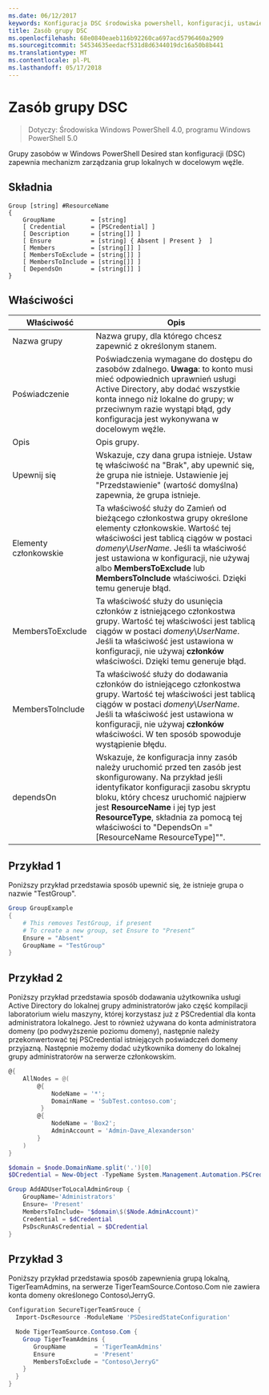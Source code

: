 ```yaml
---
ms.date: 06/12/2017
keywords: Konfiguracja DSC środowiska powershell, konfiguracji, ustawienia
title: Zasób grupy DSC
ms.openlocfilehash: 68e0840eaeb116b92260ca697acd5796460a2909
ms.sourcegitcommit: 54534635eedacf531d8d6344019dc16a50b8b441
ms.translationtype: MT
ms.contentlocale: pl-PL
ms.lasthandoff: 05/17/2018
---
```

# <a name="dsc-group-resource"></a>Zasób grupy DSC

> Dotyczy: Środowiska Windows PowerShell 4.0, programu Windows PowerShell 5.0

Grupy zasobów w Windows PowerShell Desired stan konfiguracji (DSC) zapewnia mechanizm zarządzania grup lokalnych w docelowym węźle.

## <a name="syntax"></a>Składnia

```
Group [string] #ResourceName
{
    GroupName          = [string]
    [ Credential       = [PSCredential] ]
    [ Description      = [string[]] ]
    [ Ensure           = [string] { Absent | Present }  ]
    [ Members          = [string[]] ]
    [ MembersToExclude = [string[]] ]
    [ MembersToInclude = [string[]] ]
    [ DependsOn        = [string[]] ]
}
```

## <a name="properties"></a>Właściwości

|  Właściwość  |  Opis   |
|---|---|
| Nazwa grupy| Nazwa grupy, dla którego chcesz zapewnić z określonym stanem.|
| Poświadczenie| Poświadczenia wymagane do dostępu do zasobów zdalnego. **Uwaga**: to konto musi mieć odpowiednich uprawnień usługi Active Directory, aby dodać wszystkie konta innego niż lokalne do grupy; w przeciwnym razie wystąpi błąd, gdy konfiguracja jest wykonywana w docelowym węźle.
| Opis| Opis grupy.|
| Upewnij się| Wskazuje, czy dana grupa istnieje. Ustaw tę właściwość na "Brak", aby upewnić się, że grupa nie istnieje. Ustawienie jej "Przedstawienie" (wartość domyślna) zapewnia, że grupa istnieje.|
| Elementy członkowskie| Ta właściwość służy do Zamień od bieżącego członkostwa grupy określone elementy członkowskie. Wartość tej właściwości jest tablicą ciągów w postaci *domeny*\\*UserName*. Jeśli ta właściwość jest ustawiona w konfiguracji, nie używaj albo **MembersToExclude** lub **MembersToInclude** właściwości. Dzięki temu generuje błąd.|
| MembersToExclude| Ta właściwość służy do usunięcia członków z istniejącego członkostwa grupy. Wartość tej właściwości jest tablicą ciągów w postaci *domeny*\\*UserName*. Jeśli ta właściwość jest ustawiona w konfiguracji, nie używaj **członków** właściwości. Dzięki temu generuje błąd.|
| MembersToInclude| Ta właściwość służy do dodawania członków do istniejącego członkostwa grupy. Wartość tej właściwości jest tablicą ciągów w postaci *domeny*\\*UserName*. Jeśli ta właściwość jest ustawiona w konfiguracji, nie używaj **członków** właściwości. W ten sposób spowoduje wystąpienie błędu.|
| dependsOn | Wskazuje, że konfiguracja inny zasób należy uruchomić przed ten zasób jest skonfigurowany. Na przykład jeśli identyfikator konfiguracji zasobu skryptu bloku, który chcesz uruchomić najpierw jest __ResourceName__ i jej typ jest __ResourceType__, składnia za pomocą tej właściwości to "DependsOn ="[ResourceName ResourceType]"".|

## <a name="example-1"></a>Przykład 1

Poniższy przykład przedstawia sposób upewnić się, że istnieje grupa o nazwie "TestGroup".

```powershell
Group GroupExample
{
    # This removes TestGroup, if present
    # To create a new group, set Ensure to "Present“
    Ensure = "Absent"
    GroupName = "TestGroup"
}
```

## <a name="example-2"></a>Przykład 2

Poniższy przykład przedstawia sposób dodawania użytkownika usługi Active Directory do lokalnej grupy administratorów jako część kompilacji laboratorium wielu maszyny, której korzystasz już z PSCredential dla konta administratora lokalnego.
Jest to również używana do konta administratora domeny (po podwyższenie poziomu domeny), następnie należy przekonwertować tej PSCredential istniejących poświadczeń domeny przyjazną.
Następnie możemy dodać użytkownika domeny do lokalnej grupy administratorów na serwerze członkowskim.

```powershell
@{
    AllNodes = @(
        @{
            NodeName = '*';
            DomainName = 'SubTest.contoso.com';
         }
        @{
            NodeName = 'Box2';
            AdminAccount = 'Admin-Dave_Alexanderson'
        }
    )
}

$domain = $node.DomainName.split('.')[0]
$DCredential = New-Object -TypeName System.Management.Automation.PSCredential -ArgumentList ("$domain\$($credential.Username)", $Credential.Password)

Group AddADUserToLocalAdminGroup {
    GroupName='Administrators'
    Ensure= 'Present'
    MembersToInclude= "$domain\$($Node.AdminAccount)"
    Credential = $dCredential
    PsDscRunAsCredential = $DCredential
}
```

## <a name="example-3"></a>Przykład 3

Poniższy przykład przedstawia sposób zapewnienia grupą lokalną, TigerTeamAdmins, na serwerze TigerTeamSource.Contoso.Com nie zawiera konta domeny określonego Contoso\JerryG.

```powershell
Configuration SecureTigerTeamSrouce {
  Import-DscResource -ModuleName 'PSDesiredStateConfiguration'

  Node TigerTeamSource.Contoso.Com {
    Group TigerTeamAdmins {
       GroupName        = 'TigerTeamAdmins'
       Ensure           = 'Present'
       MembersToExclude = "Contoso\JerryG"
    }
  }
}
```
